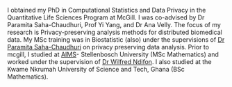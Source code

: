 I obtained my PhD in Computational Statistics and Data Privacy in the Quantitative Life Sciences Program at McGill. I was co-advised by Dr Paramita Saha-Chaudhuri, Prof Yi Yang, and Dr Ana Velly. The focus of my research is Privacy-preserving analysis methods for distributed biomedical data. My MSc training was in Biostatistic (also) under the supervisions of  [Dr Paramita Saha-Chaudhuri](https://sites.google.com/site/paramitasaharesearch/) on privacy preserving data analysis. Prior to mcgill, I studied at [AIMS](https://www.aims.ac.za/en/home)- Stellenbosch University (MSc Mathematics) and worked under the supervision of [Dr Wilfred Ndifon](https://scholar.google.com/citations?user=T7leliwAAAAJ&hl=en). I also studied at the Kwame Nkrumah University of Science and Tech, Ghana (BSc Mathematics).